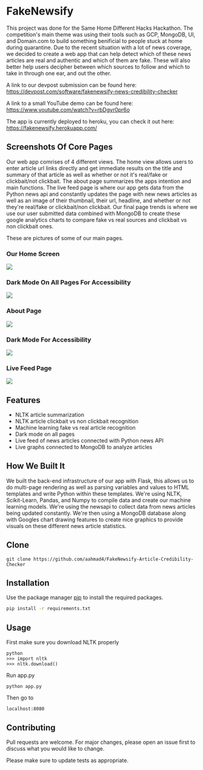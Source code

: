 # FakeNewsify

This project was done for the Same Home Different Hacks Hackathon. The competition's main theme was using their tools such as GCP, MongoDB, UI, and Domain.com to build something benificial to people stuck at home during quarantine. Due to the recent situation with a lot of news coverage, we decided to create a web app that can help detect which of these news articles are real and authentic and which of them are fake. These will also better help users decipher between which sources to follow and which to take in through one ear, and out the other. 

A link to our devpost submission can be found here: https://devpost.com/software/fakenewsify-news-credibility-checker

A link to a small YouTube demo can be found here: https://www.youtube.com/watch?v=rbDgyr0pr6o

The app is currently deployed to heroku, you can check it out here: https://fakenewsify.herokuapp.com/

## Screenshots Of Core Pages 

Our web app comrises of 4 different views. The home view allows users to enter article url links directly and get immediate results on the title and summary of that article as well as whether or not it's real/fake or clickbait/not clickbait. The about page summarizes the apps intention and main functions. The live feed page is where our app gets data from the Python news api and constantly updates the page with new news articles as well as an image of their thumbnail, their url, headline, and whether or not they're real/fake or clickbait/non clickbait. Our final page trends is where we use our user submitted data combined with MongoDB to create these google analytics charts to compare fake vs real sources and clickbait vs non clickbait ones. 

These are pictures of some of our main pages.

### Our Home Screen 

![](img1.PNG)

### Dark Mode On All Pages For Accessibility

![](img2.PNG)

### About Page

![](img4.PNG)

### Dark Mode For Accessibility

![](img5.PNG)

### Live Feed Page

![](img3.PNG)

## Features

* NLTK article summarization
* NLTK article clickbait vs non clickbait recognition
* Machine learning fake vs real article recognition
* Dark mode on all pages
* Live feed of news articles connected with Python news API
* Live graphs connected to MongoDB to analyze articles

## How We Built It

We built the back-end infrastructure of our app with Flask, this allows us to do multi-page rendering as well as parsing variables and values to HTML templates and write Python within these templates. We're using NLTK, Scikit-Learn, Pandas, and Numpy to compile data and create our machine learning models. We're using the newsapi to collect data from news articles being updated constantly. We're then using a MongoDB database along with Googles chart drawing features to create nice graphics to provide visuals on these different news article statistics.

## Clone

```
git clone https://github.com/aahmad4/FakeNewsify-Article-Credibility-Checker
```

## Installation

Use the package manager [pip](https://pip.pypa.io/en/stable/) to install the required packages.

```bash
pip install -r requirements.txt
```

## Usage

First make sure you download NLTK properly
```
python
>>> import nltk
>>> nltk.download()
```
Run app.py
```
python app.py
```
Then go to 
```
localhost:8080
```

## Contributing

Pull requests are welcome. For major changes, please open an issue first to discuss what you would like to change.

Please make sure to update tests as appropriate.
